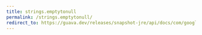 ```yaml
---
title: strings.emptytonull
permalink: /strings.emptytonull/
redirect_to: https://guava.dev/releases/snapshot-jre/api/docs/com/google/common/base/Strings.html#emptyToNull-java.lang.String-
---
```

